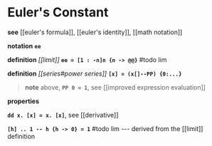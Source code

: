 # Euler's Constant

**see** [[euler's formula]], [[euler's identity]], [[math notation]]

**notation** **`ee`**

**definition** _[[limit]]_ **`ee = [1 : -n]n {n -> @@}`** #todo lim

**definition** _[[series#power series]]_ **`[x] = (x[]--PP) {0:...}`**

> **note** above, **`PP 0 = 1`**, see [[improved expression evaluation]]

**properties**

**`dd x. [x] = x. [x]`**, see [[derivative]]

**`[h] .. 1 -- h {h -> 0} = 1`** #todo lim --- derived from the [[limit]] definition
